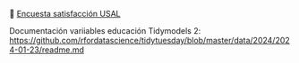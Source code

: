 📝 [Encuesta satisfacción USAL](https://forms.gle/4Z3THzZXSyrhRadq9)

Documentación variiables educación Tidymodels 2: https://github.com/rfordatascience/tidytuesday/blob/master/data/2024/2024-01-23/readme.md
